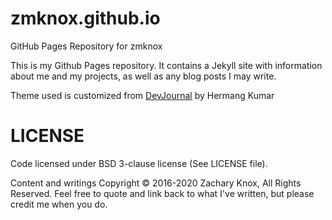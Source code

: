 # zmknox.github.io
GitHub Pages Repository for zmknox

This is my Github Pages repository. It contains a Jekyll site with information about me and my projects,
as well as any blog posts I may write.

Theme used is customized from [DevJournal](https://github.com/hemangsk/DevJournal) by Hermang Kumar 

# LICENSE

Code licensed under BSD 3-clause license (See LICENSE file).

Content and writings Copyright © 2016-2020 Zachary Knox, All Rights Reserved. Feel free to quote and link back to what I've written, but please credit me when you do.
